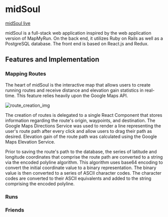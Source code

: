 # midSoul
[midSoul live](http://www.midsoul.run/)

midSoul is a full-stack web application inspired by the web application version of MapMyRun. On the back end, it utilizes Ruby on Rails as well as a PostgreSQL database. The front end is based on React.js and Redux.

## Features and Implementation

### Mapping Routes
The heart of midSoul is the interactive map that allows users to create running routes and receive distance and elevation gain statistics in real-time. This feature relies heavily upon the Google Maps API.

![route_creation_img][route_creation]

The creation of routes is delegated to a single React Component that stores information regarding the route's origin, waypoints, and destination. The Google Maps Directions Service was used to render a line representing the user's route path after every click and allow users to drag their path as desired. Elevation gain of the route path was calculated using the Google Maps Elevation Service.

Prior to saving the route's path to the database, the series of latitude and longitude coordinates that comprise the route path are converted to a string via the encoded polyline algorithm. This algorithm uses base64 encoding to convert the initial coordinate value to a binary representation. The binary value is then converted to a series of ASCII character codes. The character codes are converted to their ASCII equivalents and added to the string comprising the encoded polyline.





### Runs


### Friends


[route_creation]: docs/screenshots/route_creation
